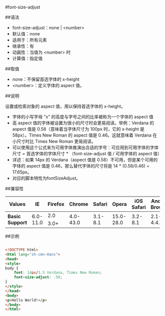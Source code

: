 #font-size-adjust

##语法

- font-size-adjust：none | &lt;number&gt;
- 默认值：none
- 适用于：所有元素
- 继承性：有
- 动画性：当值为 &lt;number&gt; 时
- 计算值：指定值


##取值

- none：不保留首选字体的 x-height
- &lt;number&gt;：定义字体的 aspect 值。


##说明

设置或检索对象的 aspect 值，用以保持首选字体的 x-height。

- 字体的小写字母 "x" 的高度与字号之间的比率被称为一个字体的 aspect 值
- 高 aspect 值的字体被设置为很小的尺寸时会更易阅读。举例：Verdana 的 aspect 值是 0.58（意味着当字体尺寸为 100px 时，它的 x-height 是 58px）。Times New Roman 的 aspect 值是 0.46。这就意味着 Verdana 在小尺寸时比 Times New Roman 更易阅读。
- 可以使用这个公式来为可用字体推演出合适的字号：可应用到可用字体的字体尺寸 = 首选字体的字体尺寸 * （font-size-adjust 值 / 可用字体的 aspect 值）
- 详述：如果 14px 的 Verdana（aspect 值是 0.58）不可用，但是某个可用的字体的 aspect 值是 0.46，那么替代字体的尺寸将是 14 * (0.58/0.46) = 17.65px。
- 对应的脚本特性为fontSizeAdjust。


##兼容性


<table class="compatible">
<thead>
	<tr>
		<th>Values</th>
		<th>IE</th>
		<th>Firefox</th>
		<th>Chrome</th>
		<th>Safari</th>
		<th>Opera</th>
		<th>iOS Safari</th>
		<th>Android Browser</th>
		<th>Android Chrome</th>
	</tr>
</thead>
<tbody>
	<tr>
		<td rowspan="2"><strong>Basic Support</strong></td>
		<td class="unsupport" rowspan="2">6.0-11.0</td>
		<td class="unsupport">2.0</td>
		<td class="unsupport" rowspan="2">4.0-43.0</td>
		<td class="unsupport" rowspan="2">3.1-8.1</td>
		<td class="unsupport" rowspan="2">15.0-28.0</td>
		<td class="unsupport" rowspan="2">3.2-8.1</td>
		<td class="unsupport" rowspan="2">2.1-4.4.4</td>
		<td class="unsupport" rowspan="2">18.0-40.0</td>
	</tr>
	<tr>
		<td class="support">3.0+</td>
	</tr>
</tbody>
</table>




##示例

```html

<!DOCTYPE html>
<html lang="zh-cmn-Hans">
<head>
<style>
body {
	font: 14px/1.5 Verdana, Times New Roman;
	font-size-adjust: .58;
}
</style>
</head>
<body>
<p>Hello World!</p>
</body>
</html>

```
